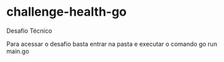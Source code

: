 # challenge-health-go
Desafio Técnico

Para acessar o desafio basta entrar na pasta e executar o comando 
go run main.go
